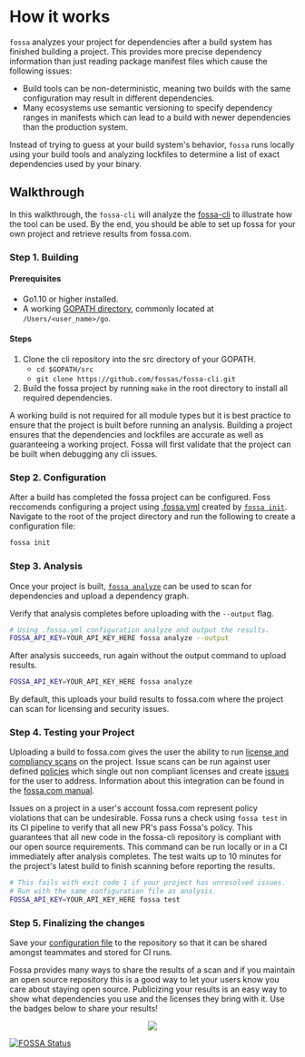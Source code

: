 # How it works
`fossa` analyzes your project for dependencies after a build system has finished building a project. This provides more precise dependency information than just reading package manifest files which cause the following issues:

- Build tools can be non-deterministic, meaning two builds with the same configuration may result in different dependencies.
- Many ecosystems use semantic versioning to specify dependency ranges in manifests which can lead to a build with newer dependencies than the production system. 

Instead of trying to guess at your build system's behavior, `fossa` runs locally using your build tools and analyzing lockfiles to determine a list of exact dependencies used by your binary.

## Walkthrough

In this walkthrough, the `fossa-cli` will analyze the [fossa-cli](https://github.com/fossas/fossa-cli) to illustrate how the tool can be used. By the end, you should be able to set up fossa for your own project and retrieve results from fossa.com.

### Step 1. Building

#### Prerequisites
- Go1.10 or higher installed.
- A working [GOPATH directory](https://github.com/golang/go/wiki/GOPATH), commonly located at `/Users/<user_name>/go`.

#### Steps
1. Clone the cli repository into the src directory of your GOPATH.
   - `cd $GOPATH/src`
   - `git clone https://github.com/fossas/fossa-cli.git`
2. Build the fossa project by running `make` in the root directory to install all required dependencies. 

A working build is not required for all module types but it is best practice to ensure that the project is built before running an analysis. Building a project ensures that the dependencies and lockfiles are accurate as well as guaranteeing a working project. Fossa will first validate that the project can be built when debugging any cli issues.

### Step 2. Configuration

After a build has completed the fossa project can be configured. Foss reccomends configuring a project using [.fossa.yml](config-file.md) created by [`fossa init`](user-guide.md/#fossa-init). Navigate to the root of the project directory and run the following to create a configuration file:

```bash
fossa init
```

### Step 3. Analysis
Once your project is built, [`fossa analyze`](user-guide.md/#fossa-analyze) can be used to scan for dependencies and upload a dependency graph.

Verify that analysis completes before uploading with the `--output` flag.
```bash
# Using .fossa.yml configuration analyze and output the results.
FOSSA_API_KEY=YOUR_API_KEY_HERE fossa analyze --output
```
After analysis succeeds, run again without the output command to upload results.
```bash
FOSSA_API_KEY=YOUR_API_KEY_HERE fossa analyze
```
By default, this uploads your build results to fossa.com where the project can scan for licensing and security issues.

### Step 4. Testing your Project

Uploading a build to fossa.com gives the user the ability to run [license and compliancy scans](https://docs.fossa.com/docs/running-a-scan) on the project. Issue scans can be run against user defined [policies](https://docs.fossa.com/docs/policies) which single out non compliant licenses and create [issues](https://docs.fossa.com/docs/triaging-issues) for the user to address. Information about this integration can be found in the [fossa.com manual](https://docs.fossa.com/docs/getting-started).

Issues on a project in a user's account fossa.com represent policy violations that can be undesirable. Fossa runs a check using `fossa test` in its CI pipeline to verify that all new PR's pass Fossa's policy. This guarantees that all new code in the fossa-cli repository is compliant with our open source requirements. This command can be run locally or in a CI immediately after analysis completes. The test waits up to 10 minutes for the project's latest build to finish scanning before reporting the results.

```bash
# This fails with exit code 1 if your project has unresolved issues.
# Run with the same configuration file as analysis.
FOSSA_API_KEY=YOUR_API_KEY_HERE fossa test
```

### Step 5. Finalizing the changes

Save your [configuration file](config-file.md) to the repository so that it can be shared amongst teammates and stored for CI runs. 

Fossa provides many ways to share the results of a scan and if you maintain an open source repository this is a good way to let your users know you care about staying open source. Publicizing your results is an easy way to show what dependencies you use and the licenses they bring with it. Use the badges below to share your results!

<p align="center">
  <a href="https://app.fossa.io/projects/git%2Bgithub.com%2Ffossas%2Ffossa-cli?ref=badge_shield" alt="FOSSA Status">
    <img src="https://app.fossa.io/api/projects/git%2Bgithub.com%2Ffossas%2Ffossa-cli.svg?type=shield"/>
  </a>
</p>

[![FOSSA Status](https://app.fossa.io/api/projects/git%2Bgithub.com%2Ffossas%2Ffossa-cli.svg?type=large)](https://app.fossa.io/projects/git%2Bgithub.com%2Ffossas%2Ffossa-cli?ref=badge_large)